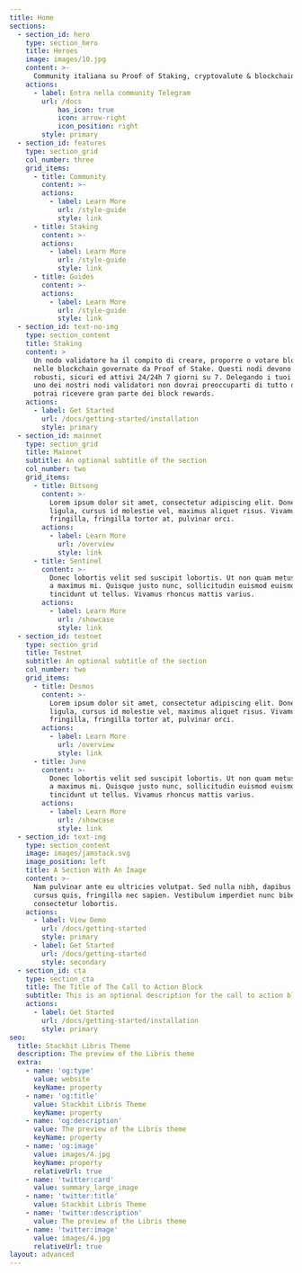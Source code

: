 ```yaml
---
title: Home
sections:
  - section_id: hero
    type: section_hero
    title: Heroes
    image: images/10.jpg
    content: >-
      Community italiana su Proof of Staking, cryptovalute & blockchain!
    actions:
      - label: Entra nella community Telegram
        url: /docs
            has_icon: true
            icon: arrow-right
            icon_position: right
        style: primary
  - section_id: features
    type: section_grid
    col_number: three
    grid_items:
      - title: Community
        content: >-
        actions:
          - label: Learn More
            url: /style-guide
            style: link
      - title: Staking
        content: >-
        actions:
          - label: Learn More
            url: /style-guide
            style: link
      - title: Guides
        content: >-
        actions:
          - label: Learn More
            url: /style-guide
            style: link
  - section_id: text-no-img
    type: section_content
    title: Staking
    content: >
      Un nodo validatore ha il compito di creare, proporre o votare blocchi
      nelle blockchain governate da Proof of Stake. Questi nodi devono essere
      robusti, sicuri ed attivi 24/24h 7 giorni su 7. Delegando i tuoi token ad
      uno dei nostri nodi validatori non dovrai preoccuparti di tutto questo, e
      potrai ricevere gran parte dei block rewards.
    actions:
      - label: Get Started
        url: /docs/getting-started/installation
        style: primary
  - section_id: mainnet
    type: section_grid
    title: Mainnet
    subtitle: An optional subtitle of the section
    col_number: two
    grid_items:
      - title: Bitsong
        content: >-
          Lorem ipsum dolor sit amet, consectetur adipiscing elit. Donec nisl
          ligula, cursus id molestie vel, maximus aliquet risus. Vivamus in nibh
          fringilla, fringilla tortor at, pulvinar orci.
        actions:
          - label: Learn More
            url: /overview
            style: link
      - title: Sentinel
        content: >-
          Donec lobortis velit sed suscipit lobortis. Ut non quam metus. Nullam
          a maximus mi. Quisque justo nunc, sollicitudin euismod euismod at,
          tincidunt ut tellus. Vivamus rhoncus mattis varius.
        actions:
          - label: Learn More
            url: /showcase
            style: link
  - section_id: testnet
    type: section_grid
    title: Testnet
    subtitle: An optional subtitle of the section
    col_number: two
    grid_items:
      - title: Desmos
        content: >-
          Lorem ipsum dolor sit amet, consectetur adipiscing elit. Donec nisl
          ligula, cursus id molestie vel, maximus aliquet risus. Vivamus in nibh
          fringilla, fringilla tortor at, pulvinar orci.
        actions:
          - label: Learn More
            url: /overview
            style: link
      - title: Juno
        content: >-
          Donec lobortis velit sed suscipit lobortis. Ut non quam metus. Nullam
          a maximus mi. Quisque justo nunc, sollicitudin euismod euismod at,
          tincidunt ut tellus. Vivamus rhoncus mattis varius.
        actions:
          - label: Learn More
            url: /showcase
            style: link
  - section_id: text-img
    type: section_content
    image: images/jamstack.svg
    image_position: left
    title: A Section With An Image
    content: >-
      Nam pulvinar ante eu ultricies volutpat. Sed nulla nibh, dapibus sit amet
      cursus quis, fringilla nec sapien. Vestibulum imperdiet nunc bibendum
      consectetur lobortis.
    actions:
      - label: View Demo
        url: /docs/getting-started
        style: primary
      - label: Get Started
        url: /docs/getting-started
        style: secondary
  - section_id: cta
    type: section_cta
    title: The Title of The Call to Action Block
    subtitle: This is an optional description for the call to action block.
    actions:
      - label: Get Started
        url: /docs/getting-started/installation
        style: primary
seo:
  title: Stackbit Libris Theme
  description: The preview of the Libris theme
  extra:
    - name: 'og:type'
      value: website
      keyName: property
    - name: 'og:title'
      value: Stackbit Libris Theme
      keyName: property
    - name: 'og:description'
      value: The preview of the Libris theme
      keyName: property
    - name: 'og:image'
      value: images/4.jpg
      keyName: property
      relativeUrl: true
    - name: 'twitter:card'
      value: summary_large_image
    - name: 'twitter:title'
      value: Stackbit Libris Theme
    - name: 'twitter:description'
      value: The preview of the Libris theme
    - name: 'twitter:image'
      value: images/4.jpg
      relativeUrl: true
layout: advanced
---
```

